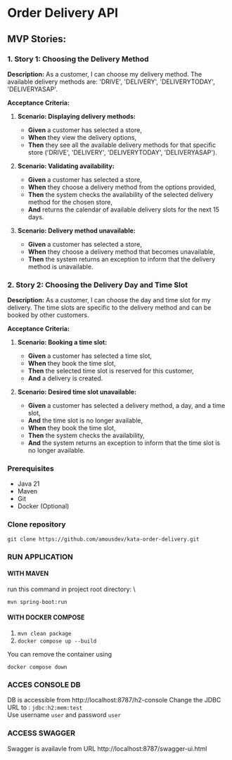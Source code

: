 # Order Delivery API

## MVP Stories:
### 1. Story 1: Choosing the Delivery Method
**Description:** As a customer, I can choose my delivery method. The available delivery methods are: 'DRIVE', 'DELIVERY', 'DELIVERYTODAY', 'DELIVERYASAP'.

**Acceptance Criteria:**
1. **Scenario: Displaying delivery methods:**
    - **Given** a customer has selected a store,
    - **When** they view the delivery options,
    - **Then** they see all the available delivery methods for that specific store ('DRIVE', 'DELIVERY', 'DELIVERYTODAY', 'DELIVERYASAP').

2. **Scenario: Validating availability:**
    - **Given** a customer has selected a store,
    - **When** they choose a delivery method from the options provided,
    - **Then** the system checks the availability of the selected delivery method for the chosen store,
    - **And** returns the calendar of available delivery slots for the next 15 days.

3. **Scenario: Delivery method unavailable:**
    - **Given** a customer has selected a store,
    - **When** they choose a delivery method that becomes unavailable,
    - **Then** the system returns an exception to inform that the delivery method is unavailable.

### 2. Story 2: Choosing the Delivery Day and Time Slot
**Description:** As a customer, I can choose the day and time slot for my delivery. The time slots are specific to the delivery method and can be booked by other customers.

**Acceptance Criteria:**
1. **Scenario: Booking a time slot:**
    - **Given** a customer has selected a time slot,
    - **When** they book the time slot,
    - **Then** the selected time slot is reserved for this customer,
    - **And** a delivery is created.

2. **Scenario: Desired time slot unavailable:**
    - **Given** a customer has selected a delivery method, a day, and a time slot,
    - **And** the time slot is no longer available,
    - **When** they book the time slot,
    - **Then** the system checks the availability,
    - **And** the system returns an exception to inform that the time slot is no longer available.

### Prerequisites
- Java 21
- Maven
- Git
- Docker (Optional)

### Clone repository

   ```
   git clone https://github.com/amousdev/kata-order-delivery.git
   ```
### RUN APPLICATION

#### WITH MAVEN
run this command in project root directory: \
```
mvn spring-boot:run
```
#### WITH DOCKER COMPOSE

1) `mvn clean package`
2) `docker compose up --build`

You can remove the container using

```docker compose down```

### ACCES CONSOLE DB
DB is accessible from http://localhost:8787/h2-console
Change the JDBC URL to : `jdbc:h2:mem:test`\
Use username `user` and password `user`

### ACCESS SWAGGER
Swagger is availavle from URL http://localhost:8787/swagger-ui.html

